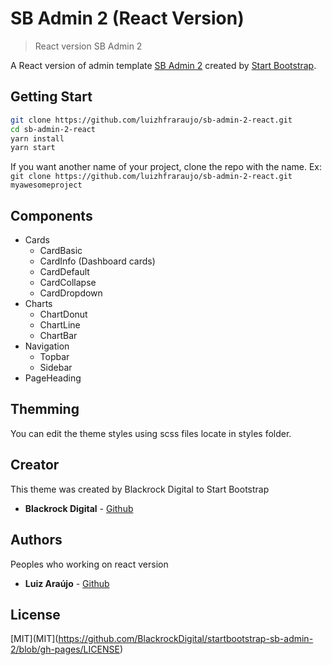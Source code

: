 # SB Admin 2 (React Version)
> React version SB Admin 2

A React version of admin template [SB Admin 2](https://startbootstrap.com/themes/sb-admin-2/) created by [Start Bootstrap](https://startbootstrap.com).

## Getting Start

```bash
git clone https://github.com/luizhfraraujo/sb-admin-2-react.git
cd sb-admin-2-react
yarn install
yarn start
```

If you want another name of your project, clone the repo with the name. Ex: `git clone https://github.com/luizhfraraujo/sb-admin-2-react.git myawesomeproject`

## Components

* Cards
    * CardBasic
    * CardInfo (Dashboard cards)
    * CardDefault
    * CardCollapse
    * CardDropdown
* Charts
    * ChartDonut
    * ChartLine
    * ChartBar
* Navigation
    * Topbar
    * Sidebar
* PageHeading

## Themming

You can edit the theme styles using scss files locate in styles folder.

## Creator
This theme was created by Blackrock Digital to Start Bootstrap

* **Blackrock Digital** - [Github][blackrock-github]

## Authors
Peoples who working on react version

* **Luiz Araújo** - [Github][luizhfraraujo-github]

## License
[MIT](MIT](https://github.com/BlackrockDigital/startbootstrap-sb-admin-2/blob/gh-pages/LICENSE)

<!-- Markdown link & img -->
[blackrock-github]: https://github.com/BlackrockDigital
[luizhfraraujo-github]: https://github.com/luizhfraraujo

[charts-custom]: https://blog.bitsrc.io/customizing-chart-js-in-react-2199fa81530a